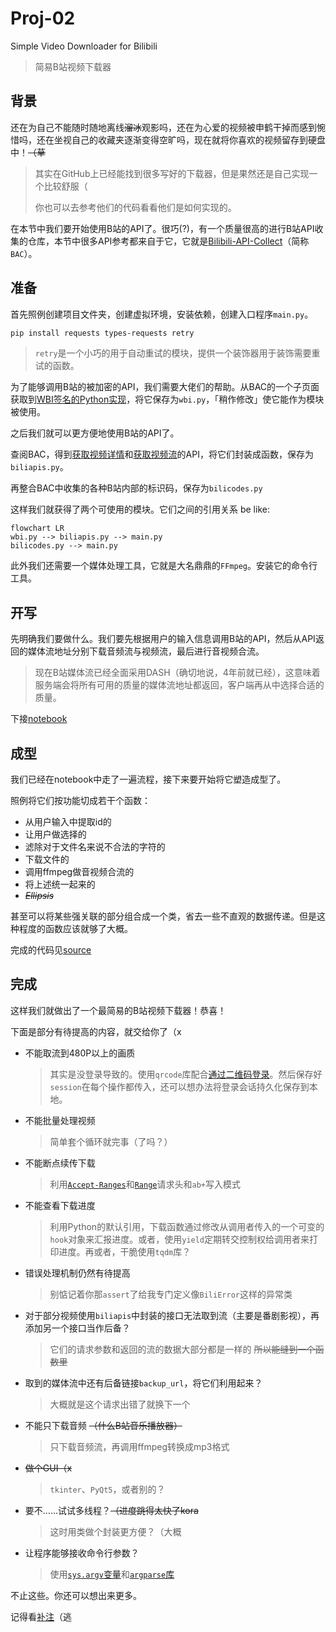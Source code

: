# Proj-02

Simple Video Downloader for Bilibili

> 简易B站视频下载器

## 背景

还在为自己不能随时随地离线~~溜冰~~观影吗，还在为心爱的视频被申鹤干掉而感到惋惜吗，还在坐视自己的收藏夹逐渐变得空旷吗，现在就将你喜欢的视频留存到硬盘中！~~（草~~

> 其实在GitHub上已经能找到很多写好的下载器，但是果然还是自己实现一个比较舒服（
>
> 你也可以去参考他们的代码看看他们是如何实现的。

在本节中我们要开始使用B站的API了。很巧(?)，有一个质量很高的进行B站API收集的仓库，本节中很多API参考都来自于它，它就是[Bilibili-API-Collect](https://github.com/SocialSisterYi/bilibili-API-collect)（简称`BAC`）。

## 准备

首先照例创建项目文件夹，创建虚拟环境，安装依赖，创建入口程序`main.py`。

```bash
pip install requests types-requests retry
```

> `retry`是一个小巧的用于自动重试的模块，提供一个装饰器用于装饰需要重试的函数。

为了能够调用B站的被加密的API，我们需要大佬们的帮助。从BAC的一个子页面获取到[WBI签名的Python实现](https://github.com/SocialSisterYi/bilibili-API-collect/blob/master/docs/misc/sign/wbi.md#python)，将它保存为`wbi.py`，「稍作修改」使它能作为模块被使用。

之后我们就可以更方便地使用B站的API了。

查阅BAC，得到[获取视频详情](https://github.com/SocialSisterYi/bilibili-API-collect/blob/master/docs/video/info.md)和[获取视频流](https://github.com/SocialSisterYi/bilibili-API-collect/blob/master/docs/video/videostream_url.md)的API，将它们封装成函数，保存为`biliapis.py`。

再整合BAC中收集的各种B站内部的标识码，保存为`bilicodes.py`

这样我们就获得了两个可使用的模块。它们之间的引用关系 be like:

```mermaid
flowchart LR
wbi.py --> biliapis.py --> main.py
bilicodes.py --> main.py
```

此外我们还需要一个媒体处理工具，它就是大名鼎鼎的`FFmpeg`。安装它的命令行工具。

## 开写

先明确我们要做什么。我们要先根据用户的输入信息调用B站的API，然后从API返回的媒体流地址分别下载音频流与视频流，最后进行音视频合流。

> 现在B站媒体流已经全面采用DASH（确切地说，4年前就已经），这意味着服务端会将所有可用的质量的媒体流地址都返回，客户端再从中选择合适的质量。

下接[notebook](./2.2.2.3.2%20Do%20it%20yourself.md)

## 成型

我们已经在notebook中走了一遍流程，接下来要开始将它塑造成型了。

照例将它们按功能切成若干个函数：

- 从用户输入中提取id的
- 让用户做选择的
- 滤除对于文件名来说不合法的字符的
- 下载文件的
- 调用ffmpeg做音视频合流的
- 将上述统一起来的
- ~~*Ellipsis*~~

甚至可以将某些强关联的部分组合成一个类，省去一些不直观的数据传递。但是这种程度的函数应该就够了大概。

完成的代码见[source](https://github.com/NingmengLemon/hcw-pyproj/tree/main/src/Proj-02)

## 完成

这样我们就做出了一个最简易的B站视频下载器！恭喜！

下面是部分有待提高的内容，就交给你了（x

- 不能取流到480P以上的画质
  > 其实是没登录导致的。使用`qrcode`库配合[通过二维码登录](https://github.com/SocialSisterYi/bilibili-API-collect/blob/master/docs/login/login_action/QR.md)。然后保存好`session`在每个操作都传入，还可以想办法将登录会话持久化保存到本地。
- 不能批量处理视频
  > 简单套个循环就完事（了吗？）
- 不能断点续传下载
  > 利用[`Accept-Ranges`](https://developer.mozilla.org/zh-CN/docs/Web/HTTP/Headers/Accept-Ranges)和[`Range`](https://developer.mozilla.org/zh-CN/docs/Web/HTTP/Headers/Range)请求头和`ab+`写入模式
- 不能查看下载进度
  > 利用Python的默认引用，下载函数通过修改从调用者传入的一个可变的`hook`对象来汇报进度。或者，使用`yield`定期转交控制权给调用者来打印进度。再或者，干脆使用`tqdm`库？
- 错误处理机制仍然有待提高
  > 别惦记着你那`assert`了给我专门定义像`BiliError`这样的异常类
- 对于部分视频使用`biliapis`中封装的接口无法取到流（主要是番剧影视），再添加另一个接口当作后备？
  > 它们的请求参数和返回的流的数据大部分都是一样的 ~~所以能缝到一个函数里~~
- 取到的媒体流中还有后备链接`backup_url`，将它们利用起来？
  > 大概就是这个请求出错了就换下一个
- 不能只下载音频 ~~（什么B站音乐播放器）~~
  > 只下载音频流，再调用ffmpeg转换成mp3格式
- ~~做个GUI（x~~
  > `tkinter`、`PyQt5`，或者别的？
- 要不……试试多线程？~~（进度跳得太快了kora~~
  > 这时用类做个封装更方便？（大概
- 让程序能够接收命令行参数？
  > 使用[`sys.argv`变量](https://docs.python.org/zh-cn/3/library/sys.html#sys.argv)和[`argparse`库](https://docs.python.org/zh-cn/3/library/argparse.html)

不止这些。你还可以想出来更多。

记得看[补注](./2.2.2.3.3%20Notes.md)（逃
